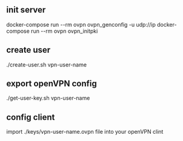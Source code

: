 ## init server ##

docker-compose run --rm ovpn ovpn_genconfig -u udp://ip
docker-compose run --rm ovpn ovpn_initpki

## create user ##
./create-user.sh vpn-user-name

## export openVPN config ##
./get-user-key.sh vpn-user-name

## config client ##
import ./keys/vpn-user-name.ovpn file into your openVPN clint
